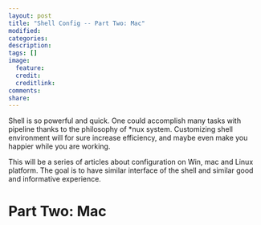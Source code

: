 ```yaml
---
layout: post
title: "Shell Config -- Part Two: Mac"
modified:
categories: 
description:
tags: []
image:
  feature:
  credit:
  creditlink:
comments:
share:
---
```



Shell is so powerful and quick. One could accomplish many tasks with pipeline thanks to the philosophy of \*nux system. Customizing shell environment will for sure increase efficiency, and maybe even make you happier while you are working.

This will be a series of articles about configuration on Win, mac and Linux platform. The goal is to have similar interface of the shell and similar good and informative experience. 

Part Two: Mac
====



